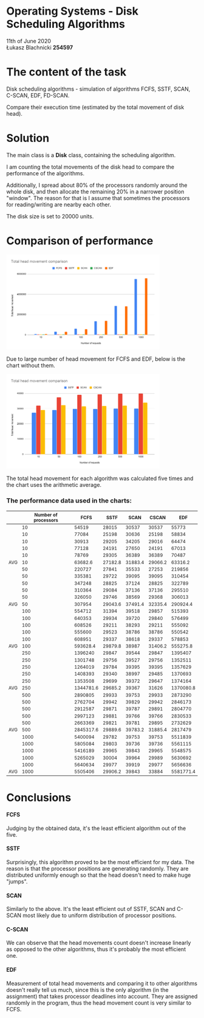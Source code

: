 # Operating Systems - Disk Scheduling Algorithms

11th of June 2020\
Łukasz Blachnicki **254597**

# The content of the task

Disk scheduling algorithms - simulation of algorithms FCFS, SSTF, SCAN, C-SCAN, EDF, FD-SCAN. 

Compare their execution time (estimated by the total movement of disk head).

# Solution

The main class is a **Disk** class, containing the scheduling algorithm.

I am counting the total movements of the disk head to compare the performance of the algorithms.

Additionally, I spread about 80% of the processors randomly around the whole disk, and then allocate the remaining 20% in a narrower position "window". The reason for that is I assume that sometimes the processors for reading/writing are nearby each other.

The disk size is set to 20000 units.

# Comparison of performance

<img src="./chart1.png" style="max-width: 80%">

Due to large number of head movement for FCFS and EDF, below is the chart without them.

<img src="./chart2.png" style="max-width: 80%">

The total head movement for each algorithm was calculated five times and the chart uses the arithmetic average.

### The performance data used in the charts:
<sub>

|     | Number of processors | FCFS      | SSTF    | SCAN    | CSCAN   | EDF       |
| --- | ------------------ | --------- | ------- | ------- | ------- | --------- |
|     | 10                 | 54519     | 28015   | 30537   | 30537   | 55773     |
|     | 10                 | 77084     | 25198   | 30636   | 25198   | 58834     |
|     | 10                 | 30913     | 29205   | 34205   | 29016   | 64474     |
|     | 10                 | 77128     | 24191   | 27650   | 24191   | 67013     |
|     | 10                 | 78769     | 29305   | 36389   | 36389   | 70487     |
| AVG | 10                 | 63682.6   | 27182.8 | 31883.4 | 29066.2 | 63316.2   |
|     | 50                 | 220727    | 27841   | 35533   | 27253   | 219856    |
|     | 50                 | 335381    | 29722   | 39095   | 39095   | 310454    |
|     | 50                 | 347248    | 28825   | 37124   | 28825   | 322789    |
|     | 50                 | 310364    | 29084   | 37136   | 37136   | 295510    |
|     | 50                 | 326050    | 29746   | 38569   | 29368   | 306013    |
| AVG | 50                 | 307954    | 29043.6 | 37491.4 | 32335.4 | 290924.4  |
|     | 100                | 554712    | 31394   | 39518   | 29857   | 515393    |
|     | 100                | 640353    | 29934   | 39720   | 29840   | 576499    |
|     | 100                | 608526    | 29211   | 38293   | 29211   | 555092    |
|     | 100                | 555600    | 29523   | 38786   | 38786   | 550542    |
|     | 100                | 608951    | 29337   | 38618   | 29337   | 578853    |
| AVG | 100                | 593628.4  | 29879.8 | 38987   | 31406.2 | 555275.8  |
|     | 250                | 1396240   | 29847   | 39544   | 29847   | 1395407   |
|     | 250                | 1301748   | 29756   | 39527   | 29756   | 1352511   |
|     | 250                | 1264019   | 29784   | 39395   | 39395   | 1357629   |
|     | 250                | 1408393   | 29340   | 38997   | 29485   | 1370693   |
|     | 250                | 1353508   | 29699   | 39372   | 29647   | 1374164   |
| AVG | 250                | 1344781.6 | 29685.2 | 39367   | 31626   | 1370080.8 |
|     | 500                | 2890805   | 29933   | 39753   | 29933   | 2873290   |
|     | 500                | 2762704   | 29942   | 39829   | 29942   | 2846173   |
|     | 500                | 2912587   | 29871   | 39787   | 29891   | 2804770   |
|     | 500                | 2997123   | 29881   | 39766   | 39766   | 2830533   |
|     | 500                | 2663369   | 29821   | 39781   | 29895   | 2732629   |
| AVG | 500                | 2845317.6 | 29889.6 | 39783.2 | 31885.4 | 2817479   |
|     | 1000               | 5400094   | 29782   | 39753   | 39753   | 5511839   |
|     | 1000               | 5805084   | 29803   | 39736   | 39736   | 5561115   |
|     | 1000               | 5416189   | 29965   | 39843   | 29965   | 5548575   |
|     | 1000               | 5265029   | 30004   | 39964   | 29989   | 5630692   |
|     | 1000               | 5640634   | 29977   | 39919   | 29977   | 5656636   |
| AVG | 1000               | 5505406   | 29906.2 | 39843   | 33884   | 5581771.4 |
</sub>

# Conclusions

#### FCFS
Judging by the obtained data, it's the least efficient algorithm out of the five.

#### SSTF
Surprisingly, this algorithm proved to be the most efficient for my data. The reason is that the processor positions are generating randomly. They are distributed uniformly enough so that the head doesn't need to make huge "jumps".


#### SCAN
Similarly to the above. It's the least efficient out of SSTF, SCAN and C-SCAN most likely due to uniform distribution of processor positions.


#### C-SCAN
We can observe that the head movements count doesn't increase linearly as opposed to the other algorithms, thus it's probably the most efficient one.

#### EDF
Measurement of total head movements and comparing it to other algorithms doesn't really tell us much, since this is the only algorithm (in the assignment) that takes processor deadlines into account. They are assigned randomly in the program, thus the head movement count is very similar to FCFS. 